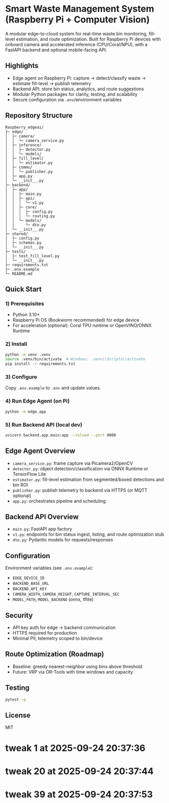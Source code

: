# Smart Waste Management System (Raspberry Pi + Computer Vision)

A modular edge-to-cloud system for real-time waste bin monitoring, fill-level estimation, and route optimization. Built for Raspberry Pi devices with onboard camera and accelerated inference (CPU/Coral/NPU), with a FastAPI backend and optional mobile-facing API.

## Highlights
- Edge agent on Raspberry Pi: capture → detect/classify waste → estimate fill-level → publish telemetry
- Backend API: store bin status, analytics, and route suggestions
- Modular Python packages for clarity, testing, and scalability
- Secure configuration via `.env`/environment variables

## Repository Structure
```
Raspberry_edgeai/
├─ edge/
│  ├─ camera/
│  │  └─ camera_service.py
│  ├─ inference/
│  │  ├─ detector.py
│  │  └─ models/
│  ├─ fill_level/
│  │  └─ estimator.py
│  ├─ comms/
│  │  └─ publisher.py
│  ├─ app.py
│  └─ __init__.py
├─ backend/
│  ├─ app/
│  │  ├─ main.py
│  │  ├─ api/
│  │  │  └─ v1.py
│  │  ├─ core/
│  │  │  ├─ config.py
│  │  │  └─ routing.py
│  │  └─ models/
│  │     └─ dto.py
│  └─ __init__.py
├─ shared/
│  ├─ config.py
│  ├─ schemas.py
│  └─ __init__.py
├─ tests/
│  ├─ test_fill_level.py
│  └─ __init__.py
├─ requirements.txt
├─ .env.example
└─ README.md
```

## Quick Start

### 1) Prerequisites
- Python 3.10+
- Raspberry Pi OS (Bookworm recommended) for edge device
- For acceleration (optional): Coral TPU runtime or OpenVINO/ONNX Runtime

### 2) Install
```bash
python -m venv .venv
source .venv/bin/activate  # Windows: .venv\\Scripts\\activate
pip install -r requirements.txt
```

### 3) Configure
Copy `.env.example` to `.env` and update values.

### 4) Run Edge Agent (on Pi)
```bash
python -m edge.app
```

### 5) Run Backend API (local dev)
```bash
uvicorn backend.app.main:app --reload --port 8000
```

## Edge Agent Overview
- `camera_service.py`: frame capture via Picamera2/OpenCV
- `detector.py`: object detection/classification via ONNX Runtime or TensorFlow Lite
- `estimator.py`: fill-level estimation from segmented/boxed detections and bin ROI
- `publisher.py`: publish telemetry to backend via HTTPS (or MQTT optional)
- `app.py`: orchestrates pipeline and scheduling

## Backend API Overview
- `main.py`: FastAPI app factory
- `v1.py`: endpoints for bin status ingest, listing, and route optimization stub
- `dto.py`: Pydantic models for requests/responses

## Configuration
Environment variables (see `.env.example`):
- `EDGE_DEVICE_ID`
- `BACKEND_BASE_URL`
- `BACKEND_API_KEY`
- `CAMERA_WIDTH`, `CAMERA_HEIGHT`, `CAPTURE_INTERVAL_SEC`
- `MODEL_PATH`, `MODEL_BACKEND` (onnx, tflite)

## Security
- API key auth for edge → backend communication
- HTTPS required for production
- Minimal PII; telemetry scoped to bin/device

## Route Optimization (Roadmap)
- Baseline: greedy nearest-neighbor using bins above threshold
- Future: VRP via OR-Tools with time windows and capacity

## Testing
```bash
pytest -q
```

## License
MIT



# tweak 1 at 2025-09-24 20:37:36

# tweak 20 at 2025-09-24 20:37:44

# tweak 39 at 2025-09-24 20:37:53











